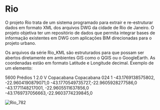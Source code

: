 # Rio
O projeto Rio trata de um sistema programado para extrair e re-estruturar dados em formato XML dos arquivos DWG da cidade de Rio de Janeiro. 
O projeto objetiva ter um repositório de dados que permita integrar bases de informação existentes em DWG com aplicações BIM direcionadas para o projeto urbano. 

Os arquivos da série Rio_KML são estruturados para que possam ser abertos diretamente em ambientes GIS como o QGIS ou o GoogleEarth. 
As coordenadas estão em formato Latitude e Longitude decimal.
Exemplo de um elemento:

<Placemark>
      <name>5600</name>
      <description>Prédios</description>
      <visibility>1</visibility>
      <Bairro_AP>2.0</Bairro_AP>
      <Bairro_RA>V</Bairro_RA>
      <Bairro_Nome>Copacabana</Bairro_Nome>
      <Bairro_Zona>Copacabana</Bairro_Zona>
      <Bairro_Codigo>024</Bairro_Codigo>
      <Polygon>
        <tessellate>1</tessellate>
        <outerBoundaryIs>
          <LinearRing>
             <coordinates> -43.1769138575802, -22.9604190879071,0 -43.1770549735727,-22.9605928277586,0 
                           -43.1771148217001, -22.9605511637856,0 -43.1769737056663,-22.9603774239845,0
             </coordinates>
          </LinearRing>
        </outerBoundaryIs>
      </Polygon>
    </Placemark>
    
![Rio_782](https://user-images.githubusercontent.com/9437020/177427939-ee56905f-a8c6-4f8b-b844-afd67f9ca907.PNG)

